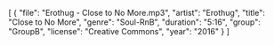 [
  {
  "file": "Erothug - Close to No More.mp3",
  "artist": "Erothug",
  "title": "Close to No More",
  "genre": "Soul-RnB",
  "duration": "5:16",
  "group": "GroupB",
  "license": "Creative Commons",
  "year": "2016"
  }
]
